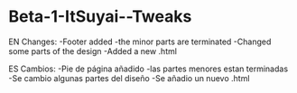 # Beta-1-ItSuyai--Tweaks

EN Changes: -Footer added -the minor parts are terminated -Changed some parts of the design -Added a new .html

ES Cambios: -Pie de página añadido -las partes menores estan terminadas -Se cambio algunas partes del diseño -Se añadio un nuevo .html
